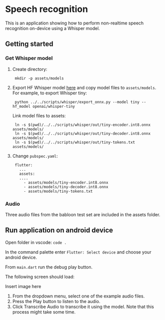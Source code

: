 # Speech recognition

This is an application showing how to perform non-realtime speech recognition on-device using a Whisper model.


## Getting started

### Get Whisper model

1. Create directory:

		mkdir -p assets/models

2. Export HF Whisper model [here](../../scripts/whisper) and copy model files to `assets/models`.
	For example, to export Whisper tiny:

		python ../../scripts/whisper/export_onnx.py --model tiny --hf_model openai/whisper-tiny

	Link model files to assets:

		ln -s $(pwd)/../../scripts/whisper/out/tiny-encoder.int8.onnx assets/models/
		ln -s $(pwd)/../../scripts/whisper/out/tiny-decoder.int8.onnx assets/models/
		ln -s $(pwd)/../../scripts/whisper/out/tiny-tokens.txt assets/models/


4. Change `pubspec.yaml`:
	
		flutter:
		  ...
		  assets:
		  ....
		    - assets/models/tiny-encoder.int8.onnx
		    - assets/models/tiny-decoder.int8.onnx
		    - assets/models/tiny-tokens.txt

### Audio

Three audio files from the babloon test set are included in the assets folder.

## Run application on android device

Open folder in vscode: `code .`

In the command palette enter `Flutter: Select device` and choose your android device.

From `main.dart` run the debug play button.

The following screen should load:

Insert image here

1. From the dropdown menu, select one of the example audio files.
2. Press the Play button to listen to the audio.
3. Click Transcribe Audio to transcribe it using the model. Note that this process might take some time.
